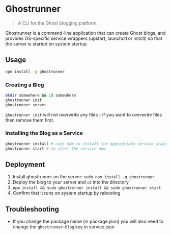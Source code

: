 # Ghostrunner

> A CLI for the Ghost blogging platform.

Ghostrunner is a command-line application that can create Ghost blogs, and provides OS-specific
service wrappers (upstart, launchctl or initctl) so that the server is started on system startup.

## Usage

```sh
npm install -g ghostrunner
```

### Creating a Blog

```sh
mkdir somewhere && cd somewhere
ghostrunner init
ghostrunner server
```

`ghostrunner init` will not overwrite any files - if you want to overwrite files then remove them first.

### Installing the Blog as a Service

```sh
ghostrunner install # uses ndm to install the appropriate service wrapper for your OS
ghostrunner start # to start the service now
```

## Deployment

1. Install ghostrunner on the server: `sudo npm install -g ghostrunner`
1. Deploy the blog to your server and `cd` into the directory
1. `npm install && sudo ghostrunner install && sudo ghostrunner start`
1. Confirm that it runs on system startup by rebooting

## Troubleshooting

- If you change the package name (in package.json) you will also need to change the `ghostrunner-blog` key in service.json
